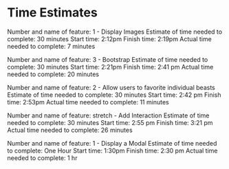 # Time Estimates

Number and name of feature: 1 - Display Images
Estimate of time needed to complete: 30 minutes
Start time: 2:12pm
Finish time: 2:19pm
Actual time needed to complete: 7 minutes

Number and name of feature: 3 - Bootstrap
Estimate of time needed to complete: 30 minutes
Start time: 2:21pm
Finish time: 2:41 pm
Actual time needed to complete: 20 minutes

Number and name of feature: 2 - Allow users to favorite individual beasts
Estimate of time needed to complete: 30 minutes
Start time: 2:42 pm
Finish time: 2:53pm
Actual time needed to complete: 11 minutes

Number and name of feature: stretch - Add Interaction
Estimate of time needed to complete: 30 minutes
Start time: 2:55 pm
Finish time: 3:21 pm
Actual time needed to complete: 26 minutes

Number and name of feature: 1 - Display a Modal
Estimate of time needed to complete: One Hour
Start time: 1:30pm
Finish time: 2:30 pm
Actual time needed to complete: 1 hr